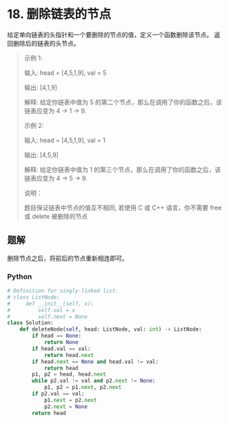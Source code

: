 # 18. 删除链表的节点

给定单向链表的头指针和一个要删除的节点的值，定义一个函数删除该节点。
返回删除后的链表的头节点。

> 示例 1:
>
> 输入: head = [4,5,1,9], val = 5
>
> 输出: [4,1,9]
>
> 解释: 给定你链表中值为 5 的第二个节点，那么在调用了你的函数之后，该链表应变为 4 -> 1 -> 9.
>
> 示例 2:
>
> 输入: head = [4,5,1,9], val = 1
>
> 输出: [4,5,9]
>
> 解释: 给定你链表中值为 1 的第三个节点，那么在调用了你的函数之后，该链表应变为 4 -> 5 -> 9.
>
> 说明：
>
> 题目保证链表中节点的值互不相同, 若使用 C 或 C++ 语言，你不需要 free 或 delete 被删除的节点

## 题解

删除节点之后，将前后的节点重新相连即可。

### Python

```python
# Definition for singly-linked list.
# class ListNode:
#     def __init__(self, x):
#         self.val = x
#         self.next = None
class Solution:
    def deleteNode(self, head: ListNode, val: int) -> ListNode:
        if head == None:
            return None
        if head.val == val:
            return head.next
        if head.next == None and head.val != val:
            return head
        p1, p2 = head, head.next
        while p2.val != val and p2.next != None:
            p1, p2 = p1.next, p2.next
        if p2.val == val:
            p1.next = p2.next
            p2.next = None
        return head
```
